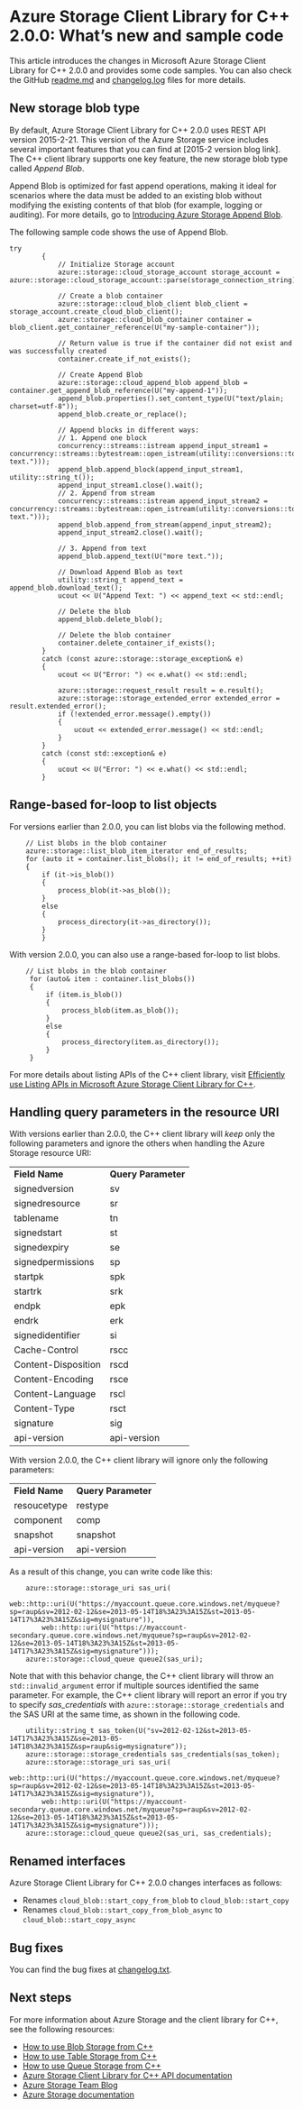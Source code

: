 # Azure Storage Client Library for C++ 2.0.0: What’s new and sample code

This article introduces the changes in Microsoft Azure Storage Client Library for C++ 2.0.0 and provides some code samples. You can also check the GitHub [readme.md](https://github.com/Azure/azure-storage-cpp/blob/master/README.md) and [changelog.log](https://github.com/Azure/azure-storage-cpp/blob/master/Changelog.txt) files for more details.

## New storage blob type

By default, Azure Storage Client Library for C++ 2.0.0 uses REST API version 2015-2-21. This version of the Azure Storage service includes several important features that you can find at [2015-2 version blog link]. The C++ client library supports one key feature, the new storage blob type called *Append Blob*.

Append Blob is optimized for fast append operations, making it ideal for scenarios where the data must be added to an existing blob without modifying the existing contents of that blob (for example, logging or auditing). For more details, go to [Introducing Azure Storage Append Blob](http://blogs.msdn.com/b/windowsazurestorage/archive/2015/04/13/introducing-azure-storage-append-blob.aspx).

The following sample code shows the use of Append Blob.

	try
	        {
	            // Initialize Storage account
	            azure::storage::cloud_storage_account storage_account = azure::storage::cloud_storage_account::parse(storage_connection_string);
	
	            // Create a blob container
	            azure::storage::cloud_blob_client blob_client = storage_account.create_cloud_blob_client();
	            azure::storage::cloud_blob_container container = blob_client.get_container_reference(U("my-sample-container"));
	           
	            // Return value is true if the container did not exist and was successfully created
	            container.create_if_not_exists();
	
	            // Create Append Blob
	            azure::storage::cloud_append_blob append_blob = container.get_append_blob_reference(U("my-append-1"));
	            append_blob.properties().set_content_type(U("text/plain; charset=utf-8"));
	            append_blob.create_or_replace();
	
	            // Append blocks in different ways:
	            // 1. Append one block
	            concurrency::streams::istream append_input_stream1 = concurrency::streams::bytestream::open_istream(utility::conversions::to_utf8string(U("block text.")));
	            append_blob.append_block(append_input_stream1, utility::string_t());
	            append_input_stream1.close().wait();
	            // 2. Append from stream
	            concurrency::streams::istream append_input_stream2 = concurrency::streams::bytestream::open_istream(utility::conversions::to_utf8string(U("stream text.")));
	            append_blob.append_from_stream(append_input_stream2);
	            append_input_stream2.close().wait();
	
	            // 3. Append from text
	            append_blob.append_text(U("more text."));
	
	            // Download Append Blob as text
	            utility::string_t append_text = append_blob.download_text();
	            ucout << U("Append Text: ") << append_text << std::endl;
	            
	            // Delete the blob
	            append_blob.delete_blob();
	
	            // Delete the blob container
	            container.delete_container_if_exists();
	        }
	        catch (const azure::storage::storage_exception& e)
	        {
	            ucout << U("Error: ") << e.what() << std::endl;
	
	            azure::storage::request_result result = e.result();
	            azure::storage::storage_extended_error extended_error = result.extended_error();
	            if (!extended_error.message().empty())
	            {
	                ucout << extended_error.message() << std::endl;
	            }
	        }
	        catch (const std::exception& e)
	        {
	            ucout << U("Error: ") << e.what() << std::endl;
	        }

## Range-based for-loop to list objects

For versions earlier than 2.0.0, you can list blobs via the following method.

        // List blobs in the blob container
        azure::storage::list_blob_item_iterator end_of_results;
        for (auto it = container.list_blobs(); it != end_of_results; ++it)
        {
            if (it->is_blob())
            {
                process_blob(it->as_blob());
            }
            else
            {
                process_directory(it->as_directory());
            }
			}

With version 2.0.0, you can also use a range-based for-loop to list blobs.

		// List blobs in the blob container
	     for (auto& item : container.list_blobs())
	     {
	         if (item.is_blob())
	         {
	             process_blob(item.as_blob());
	         }
	         else
	         {
	             process_directory(item.as_directory());
	         }
	     }

For more details about listing APIs of the C++ client library, visit [Efficiently use Listing APIs in Microsoft Azure Storage Client Library for C++](https://azure.microsoft.com/documentation/articles/storage-c-plus-plus-enumeration/).

## Handling query parameters in the resource URI

With versions earlier than 2.0.0, the C++ client library will *keep* only the following parameters and ignore the others when handling the Azure Storage resource URI:

<table>
<tr>
    <td><b>Field Name</b></td>
    <td><b>Query Parameter</b></td>
</tr>
<tr>
    <td>signedversion</td>
    <td>sv</td>
</tr>
<tr>
    <td>signedresource</td>
    <td>sr</td>
</tr>
<tr>
    <td>tablename</td>
    <td>tn</td>
</tr>
<tr>
    <td>signedstart</td>
    <td>st</td>
</tr>
<tr>
    <td>signedexpiry</td>
    <td>se</td>
</tr>
<tr>
    <td>signedpermissions</td>
    <td>sp</td>
</tr>
<tr>
    <td>startpk</td>
    <td>spk</td>
</tr>
<tr>
    <td>startrk</td>
    <td>srk</td>
</tr>
<tr>
    <td>endpk</td>
    <td>epk</td>
</tr>
<tr>
    <td>endrk</td>
    <td>erk</td>
</tr>
<tr>
    <td>signedidentifier</td>
    <td>si</td>
</tr>
<tr>
    <td>Cache-Control</td>
    <td>rscc</td>
</tr>
<tr>
    <td>Content-Disposition</td>
    <td>rscd</td>
</tr>
<tr>
    <td>Content-Encoding</td>
    <td>rsce</td>
</tr>
<tr>
    <td>Content-Language</td>
    <td>rscl</td>
</tr>
<tr>
    <td>Content-Type</td>
    <td>rsct</td>
</tr>
<tr>
    <td>signature</td>
    <td>sig</td>
</tr>
<tr>
    <td>api-version</td>
    <td>api-version</td>
</tr>
</table>

With version 2.0.0, the C++ client library will ignore only the following parameters:

<table>
<tr>
    <td><b>Field Name</b></td>
    <td><b>Query Parameter</b></td>
</tr>
<tr>
    <td>resoucetype</td>
    <td>restype</td>
</tr>
<tr>
    <td>component</td>
    <td>comp</td>
</tr>
<tr>
    <td>snapshot</td>
    <td>snapshot</td>
</tr>
<tr>
    <td>api-version</td>
    <td>api-version</td>
</tr>
</table>

As a result of this change, you can write code like this:

        azure::storage::storage_uri sas_uri(
            web::http::uri(U("https://myaccount.queue.core.windows.net/myqueue?sp=raup&sv=2012-02-12&se=2013-05-14T18%3A23%3A15Z&st=2013-05-14T17%3A23%3A15Z&sig=mysignature")),
            web::http::uri(U("https://myaccount-secondary.queue.core.windows.net/myqueue?sp=raup&sv=2012-02-12&se=2013-05-14T18%3A23%3A15Z&st=2013-05-14T17%3A23%3A15Z&sig=mysignature")));
        azure::storage::cloud_queue queue2(sas_uri);

Note that with this behavior change, the C++ client library will throw an `std::invalid_argument` error if multiple sources identified the same parameter. For example, the C++ client library will report an error if you try to specify *sas_credentials* with `azure::storage::storage_credentials` and the SAS URI at the same time, as shown in the following code.

        utility::string_t sas_token(U("sv=2012-02-12&st=2013-05-14T17%3A23%3A15Z&se=2013-05-14T18%3A23%3A15Z&sp=raup&sig=mysignature"));
        azure::storage::storage_credentials sas_credentials(sas_token);
        azure::storage::storage_uri sas_uri(
            web::http::uri(U("https://myaccount.queue.core.windows.net/myqueue?sp=raup&sv=2012-02-12&se=2013-05-14T18%3A23%3A15Z&st=2013-05-14T17%3A23%3A15Z&sig=mysignature")),
            web::http::uri(U("https://myaccount-secondary.queue.core.windows.net/myqueue?sp=raup&sv=2012-02-12&se=2013-05-14T18%3A23%3A15Z&st=2013-05-14T17%3A23%3A15Z&sig=mysignature")));
        azure::storage::cloud_queue queue2(sas_uri, sas_credentials);

## Renamed interfaces

Azure Storage Client Library for C++ 2.0.0 changes interfaces as follows:
-  Renames `cloud_blob::start_copy_from_blob` to `cloud_blob::start_copy`
-  Renames `cloud_blob::start_copy_from_blob_async` to `cloud_blob::start_copy_async`

## Bug fixes

You can find the bug fixes at [changelog.txt](https://github.com/Azure/azure-storage-cpp/blob/master/Changelog.txt).

## Next steps

For more information about Azure Storage and the client library for C++, see the following resources:
-  [How to use Blob Storage from C++](http://azure.microsoft.com/documentation/articles/storage-c-plus-plus-how-to-use-blobs/)
-  [How to use Table Storage from C++](https://azure.microsoft.com/documentation/articles/storage-c-plus-plus-how-to-use-tables/)
-  [How to use Queue Storage from C++](http://azure.microsoft.com/documentation/articles/storage-c-plus-plus-how-to-use-queues/)
-  [Azure Storage Client Library for C++ API documentation](http://azure.github.io/azure-storage-cpp/)
-  [Azure Storage Team Blog](http://blogs.msdn.com/b/windowsazurestorage/)
-  [Azure Storage documentation](http://azure.microsoft.com/documentation/services/storage/)

